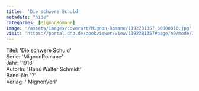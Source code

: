 ```yaml
---
title:  'Die schwere Schuld'
metadate: "hide"
categories: [MignonRomane]
image: '/assets/images/coverart/Mignon-Romane/1192281357_00000010.jpg'
visit: 'https://portal.dnb.de/bookviewer/view/1192281357#page/n0/mode/2up'
---
```

Titel: 'Die schwere Schuld' <br>
Serie: 'MignonRomane' <br>
Jahr: '1918' <br>
AutorIn: 'Hans Walter Schmidt' <br>
Band-Nr: '?' <br>
Verlag: ' MignonVerl'
